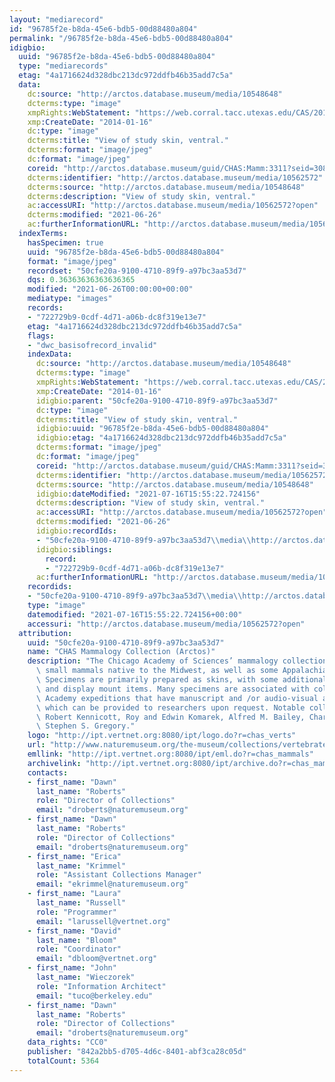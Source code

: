 ```yaml
---
layout: "mediarecord"
id: "96785f2e-b8da-45e6-bdb5-00d88480a804"
permalink: "/96785f2e-b8da-45e6-bdb5-00d88480a804"
idigbio:
  uuid: "96785f2e-b8da-45e6-bdb5-00d88480a804"
  type: "mediarecords"
  etag: "4a1716624d328dbc213dc972ddfb46b35add7c5a"
  data:
    dc:source: "http://arctos.database.museum/media/10548648"
    dcterms:type: "image"
    xmpRights:WebStatement: "https://web.corral.tacc.utexas.edu/CAS/20161217-02/jpg/chas_mamm_3311.3.jpg"
    xmp:CreateDate: "2014-01-16"
    dc:type: "image"
    dcterms:title: "View of study skin, ventral."
    dcterms:format: "image/jpeg"
    dc:format: "image/jpeg"
    coreid: "http://arctos.database.museum/guid/CHAS:Mamm:3311?seid=3088319"
    dcterms:identifier: "http://arctos.database.museum/media/10562572"
    dcterms:source: "http://arctos.database.museum/media/10548648"
    dcterms:description: "View of study skin, ventral."
    ac:accessURI: "http://arctos.database.museum/media/10562572?open"
    dcterms:modified: "2021-06-26"
    ac:furtherInformationURL: "http://arctos.database.museum/media/10562572"
  indexTerms:
    hasSpecimen: true
    uuid: "96785f2e-b8da-45e6-bdb5-00d88480a804"
    format: "image/jpeg"
    recordset: "50cfe20a-9100-4710-89f9-a97bc3aa53d7"
    dqs: 0.36363636363636365
    modified: "2021-06-26T00:00:00+00:00"
    mediatype: "images"
    records:
    - "722729b9-0cdf-4d71-a06b-dc8f319e13e7"
    etag: "4a1716624d328dbc213dc972ddfb46b35add7c5a"
    flags:
    - "dwc_basisofrecord_invalid"
    indexData:
      dc:source: "http://arctos.database.museum/media/10548648"
      dcterms:type: "image"
      xmpRights:WebStatement: "https://web.corral.tacc.utexas.edu/CAS/20161217-02/jpg/chas_mamm_3311.3.jpg"
      xmp:CreateDate: "2014-01-16"
      idigbio:parent: "50cfe20a-9100-4710-89f9-a97bc3aa53d7"
      dc:type: "image"
      dcterms:title: "View of study skin, ventral."
      idigbio:uuid: "96785f2e-b8da-45e6-bdb5-00d88480a804"
      idigbio:etag: "4a1716624d328dbc213dc972ddfb46b35add7c5a"
      dcterms:format: "image/jpeg"
      dc:format: "image/jpeg"
      coreid: "http://arctos.database.museum/guid/CHAS:Mamm:3311?seid=3088319"
      dcterms:identifier: "http://arctos.database.museum/media/10562572"
      dcterms:source: "http://arctos.database.museum/media/10548648"
      idigbio:dateModified: "2021-07-16T15:55:22.724156"
      dcterms:description: "View of study skin, ventral."
      ac:accessURI: "http://arctos.database.museum/media/10562572?open"
      dcterms:modified: "2021-06-26"
      idigbio:recordIds:
      - "50cfe20a-9100-4710-89f9-a97bc3aa53d7\\media\\http://arctos.database.museum/media/10562572"
      idigbio:siblings:
        record:
        - "722729b9-0cdf-4d71-a06b-dc8f319e13e7"
      ac:furtherInformationURL: "http://arctos.database.museum/media/10562572"
    recordids:
    - "50cfe20a-9100-4710-89f9-a97bc3aa53d7\\media\\http://arctos.database.museum/media/10562572"
    type: "image"
    datemodified: "2021-07-16T15:55:22.724156+00:00"
    accessuri: "http://arctos.database.museum/media/10562572?open"
  attribution:
    uuid: "50cfe20a-9100-4710-89f9-a97bc3aa53d7"
    name: "CHAS Mammalogy Collection (Arctos)"
    description: "The Chicago Academy of Sciences’ mammalogy collection contains mostly\
      \ small mammals native to the Midwest, as well as some Appalachian species.\
      \ Specimens are primarily prepared as skins, with some additional osteological\
      \ and display mount items. Many specimens are associated with collectors or\
      \ Academy expeditions that have manuscript and /or audio-visual archival material,\
      \ which can be provided to researchers upon request. Notable collectors include\
      \ Robert Kennicott, Roy and Edwin Komarek, Alfred M. Bailey, Charles D. Brower,\
      \ Stephen S. Gregory."
    logo: "http://ipt.vertnet.org:8080/ipt/logo.do?r=chas_verts"
    url: "http://www.naturemuseum.org/the-museum/collections/vertebrates"
    emllink: "http://ipt.vertnet.org:8080/ipt/eml.do?r=chas_mammals"
    archivelink: "http://ipt.vertnet.org:8080/ipt/archive.do?r=chas_mammals"
    contacts:
    - first_name: "Dawn"
      last_name: "Roberts"
      role: "Director of Collections"
      email: "droberts@naturemuseum.org"
    - first_name: "Dawn"
      last_name: "Roberts"
      role: "Director of Collections"
      email: "droberts@naturemuseum.org"
    - first_name: "Erica"
      last_name: "Krimmel"
      role: "Assistant Collections Manager"
      email: "ekrimmel@naturemuseum.org"
    - first_name: "Laura"
      last_name: "Russell"
      role: "Programmer"
      email: "larussell@vertnet.org"
    - first_name: "David"
      last_name: "Bloom"
      role: "Coordinator"
      email: "dbloom@vertnet.org"
    - first_name: "John"
      last_name: "Wieczorek"
      role: "Information Architect"
      email: "tuco@berkeley.edu"
    - first_name: "Dawn"
      last_name: "Roberts"
      role: "Director of Collections"
      email: "droberts@naturemuseum.org"
    data_rights: "CC0"
    publisher: "842a2bb5-d705-4d6c-8401-abf3ca28c05d"
    totalCount: 5364
---
```

